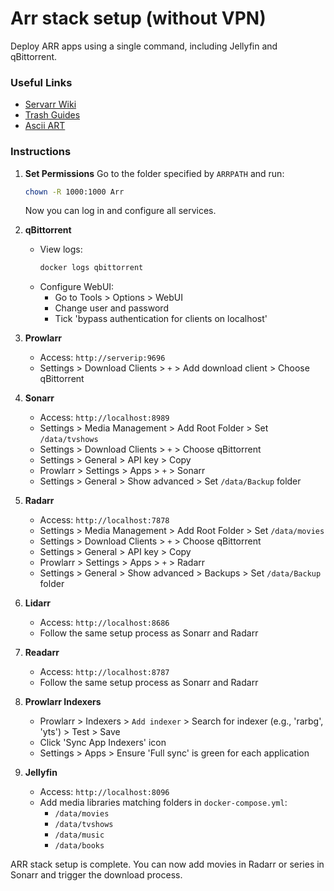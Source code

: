 # Arr stack setup (without VPN)

Deploy ARR apps using a single command, including Jellyfin and qBittorrent.

### Useful Links
- [Servarr Wiki](https://wiki.servarr.com/)
- [Trash Guides](https://trash-guides.info/)
- [Ascii ART](https://patorjk.com/software/taag/#p=display&f=ANSI%20Shadow)

### Instructions

1. **Set Permissions**
    Go to the folder specified by `ARRPATH` and run:
    ```sh
    chown -R 1000:1000 Arr
    ```
    Now you can log in and configure all services.

2. **qBittorrent**
    - View logs:
      ```sh
      docker logs qbittorrent
      ```
    - Configure WebUI:
      - Go to Tools > Options > WebUI
      - Change user and password
      - Tick 'bypass authentication for clients on localhost'

3. **Prowlarr**
    - Access: `http://serverip:9696`
    - Settings > Download Clients > `+` > Add download client > Choose qBittorrent

4. **Sonarr**
    - Access: `http://localhost:8989`
    - Settings > Media Management > Add Root Folder > Set `/data/tvshows`
    - Settings > Download Clients > `+` > Choose qBittorrent
    - Settings > General > API key > Copy
    - Prowlarr > Settings > Apps > `+` > Sonarr
    - Settings > General > Show advanced > Set `/data/Backup` folder

5. **Radarr**
    - Access: `http://localhost:7878`
    - Settings > Media Management > Add Root Folder > Set `/data/movies`
    - Settings > Download Clients > `+` > Choose qBittorrent
    - Settings > General > API key > Copy
    - Prowlarr > Settings > Apps > `+` > Radarr
    - Settings > General > Show advanced > Backups > Set `/data/Backup` folder

6. **Lidarr**
    - Access: `http://localhost:8686`
    - Follow the same setup process as Sonarr and Radarr

7. **Readarr**
    - Access: `http://localhost:8787`
    - Follow the same setup process as Sonarr and Radarr

8. **Prowlarr Indexers**
    - Prowlarr > Indexers > `Add indexer` > Search for indexer (e.g., 'rarbg', 'yts') > Test > Save
    - Click 'Sync App Indexers' icon
    - Settings > Apps > Ensure 'Full sync' is green for each application

9. **Jellyfin**
    - Access: `http://localhost:8096`
    - Add media libraries matching folders in `docker-compose.yml`:
      - `/data/movies`
      - `/data/tvshows`
      - `/data/music`
      - `/data/books`

ARR stack setup is complete. You can now add movies in Radarr or series in Sonarr and trigger the download process.

